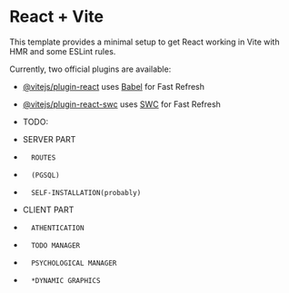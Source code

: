 # React + Vite

This template provides a minimal setup to get React working in Vite with HMR and some ESLint rules.

Currently, two official plugins are available:

- [@vitejs/plugin-react](https://github.com/vitejs/vite-plugin-react/blob/main/packages/plugin-react/README.md) uses [Babel](https://babeljs.io/) for Fast Refresh
- [@vitejs/plugin-react-swc](https://github.com/vitejs/vite-plugin-react-swc) uses [SWC](https://swc.rs/) for Fast Refresh

- TODO:
-   SERVER PART
-       ROUTES
-       (PGSQL)
-       SELF-INSTALLATION(probably)
-   CLIENT PART
-       ATHENTICATION
-       TODO MANAGER
-       PSYCHOLOGICAL MANAGER 
-       *DYNAMIC GRAPHICS
